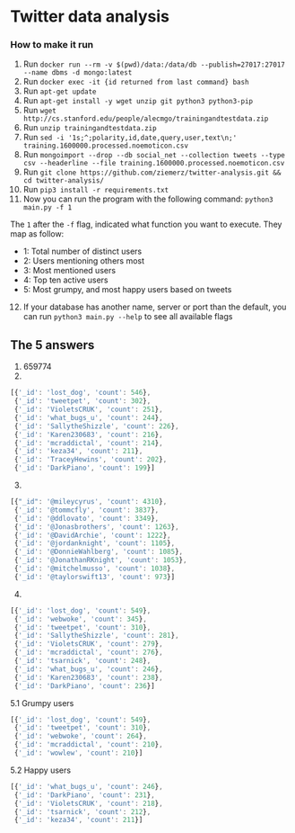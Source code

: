 # Twitter data analysis
### How to make it run
1. Run `docker run --rm -v $(pwd)/data:/data/db --publish=27017:27017 --name dbms -d mongo:latest`
2. Run `docker exec -it {id returned from last command} bash`
3. Run `apt-get update`
4. Run `apt-get install -y wget unzip git python3 python3-pip`
5. Run `wget http://cs.stanford.edu/people/alecmgo/trainingandtestdata.zip`
6. Run `unzip trainingandtestdata.zip`
7. Run `sed -i '1s;^;polarity,id,date,query,user,text\n;' training.1600000.processed.noemoticon.csv`
8. Run `mongoimport --drop --db social_net --collection tweets --type csv --headerline --file training.1600000.processed.noemoticon.csv`
9. Run `git clone https://github.com/ziemerz/twitter-analysis.git && cd twitter-analysis/`
10. Run `pip3 install -r requirements.txt`
11. Now you can run the program with the following command: `python3 main.py -f 1`

The `1` after the `-f` flag, indicated what function you want to execute. They map as follow:
- 1: Total number of distinct users
- 2: Users mentioning others most
- 3: Most mentioned users
- 4: Top ten active users
- 5: Most grumpy, and most happy users based on tweets

12. If your database has another name, server or port than the default, you can run `python3 main.py --help` to see all available flags


## The 5 answers
1. 659774
2. 
```js
[{'_id': 'lost_dog', 'count': 546},
 {'_id': 'tweetpet', 'count': 302},
 {'_id': 'VioletsCRUK', 'count': 251},
 {'_id': 'what_bugs_u', 'count': 244},
 {'_id': 'SallytheShizzle', 'count': 226},
 {'_id': 'Karen230683', 'count': 216},
 {'_id': 'mcraddictal', 'count': 214},
 {'_id': 'keza34', 'count': 211},
 {'_id': 'TraceyHewins', 'count': 202},
 {'_id': 'DarkPiano', 'count': 199}]
 ```
3.
```js
[{"_id": '@mileycyrus', 'count': 4310},
 {'_id': '@tommcfly', 'count': 3837},
 {'_id': '@ddlovato', 'count': 3349},
 {'_id': '@Jonasbrothers', 'count': 1263},
 {'_id': '@DavidArchie', 'count': 1222},
 {'_id': '@jordanknight', 'count': 1105},
 {'_id': '@DonnieWahlberg', 'count': 1085},
 {'_id': '@JonathanRKnight', 'count': 1053},
 {'_id': '@mitchelmusso', 'count': 1038},
 {'_id': '@taylorswift13', 'count': 973}]
```
4.
```js
[{'_id': 'lost_dog', 'count': 549},
 {'_id': 'webwoke', 'count': 345},
 {'_id': 'tweetpet', 'count': 310},
 {'_id': 'SallytheShizzle', 'count': 281},
 {'_id': 'VioletsCRUK', 'count': 279},
 {'_id': 'mcraddictal', 'count': 276},
 {'_id': 'tsarnick', 'count': 248},
 {'_id': 'what_bugs_u', 'count': 246},
 {'_id': 'Karen230683', 'count': 238},
 {'_id': 'DarkPiano', 'count': 236}]
```
5.1 Grumpy users
```js
[{'_id': 'lost_dog', 'count': 549},
 {'_id': 'tweetpet', 'count': 310},
 {'_id': 'webwoke', 'count': 264},
 {'_id': 'mcraddictal', 'count': 210},
 {'_id': 'wowlew', 'count': 210}]
```
5.2 Happy users
```js
[{'_id': 'what_bugs_u', 'count': 246},
 {'_id': 'DarkPiano', 'count': 231},
 {'_id': 'VioletsCRUK', 'count': 218},
 {'_id': 'tsarnick', 'count': 212},
 {'_id': 'keza34', 'count': 211}]
```
